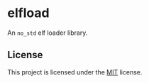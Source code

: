 # elfload

An `no_std` elf loader library.

## License
This project is licensed under the [MIT](LICENSE) license.
